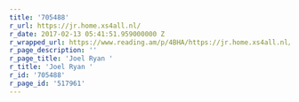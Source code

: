 ```yaml
---
title: '705488'
r_url: https://jr.home.xs4all.nl/
r_date: 2017-02-13 05:41:51.959000000 Z
r_wrapped_url: https://www.reading.am/p/4BHA/https://jr.home.xs4all.nl/
r_page_description: ''
r_page_title: 'Joel Ryan '
r_title: 'Joel Ryan '
r_id: '705488'
r_page_id: '517961'
---
```


